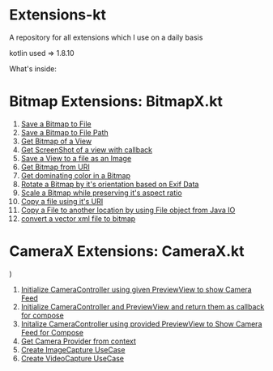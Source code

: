 # Extensions-kt
A repository for all extensions which I use on a daily basis

kotlin used => 1.8.10

What's inside: 

# Bitmap Extensions: BitmapX.kt

1. [Save a Bitmap to File](https://github.com/trinadhthatakula/Extensions-kt/blob/53b75e923003d9ede2ca71f450755300bbdfc43b/BitmapX.kt#L59-L69)
2. [Save a Bitmap to File Path](https://github.com/trinadhthatakula/Extensions-kt/blob/53b75e923003d9ede2ca71f450755300bbdfc43b/BitmapX.kt#L46-L56)
3. [Get Bitmap of a View](https://github.com/trinadhthatakula/Extensions-kt/blob/53b75e923003d9ede2ca71f450755300bbdfc43b/BitmapX.kt#L81-L92)
4. [Get ScreenShot of a view with callback](https://github.com/trinadhthatakula/Extensions-kt/blob/53b75e923003d9ede2ca71f450755300bbdfc43b/BitmapX.kt#L96-L130)
5. [Save a View to a file as an Image](https://github.com/trinadhthatakula/Extensions-kt/blob/53b75e923003d9ede2ca71f450755300bbdfc43b/BitmapX.kt#L72-L78)
6. [Get Bitmap from URI](https://github.com/trinadhthatakula/Extensions-kt/blob/53b75e923003d9ede2ca71f450755300bbdfc43b/BitmapX.kt#L133-L143)
7. [Get dominating color in a Bitmap](https://github.com/trinadhthatakula/Extensions-kt/blob/53b75e923003d9ede2ca71f450755300bbdfc43b/BitmapX.kt#L146-L165)
8. [Rotate a Bitmap by it's orientation based on Exif Data](https://github.com/trinadhthatakula/Extensions-kt/blob/53b75e923003d9ede2ca71f450755300bbdfc43b/BitmapX.kt#L169-L211)
9. [Scale a Bitmap while preserving it's aspect ratio](https://github.com/trinadhthatakula/Extensions-kt/blob/53b75e923003d9ede2ca71f450755300bbdfc43b/BitmapX.kt#L217-L231)
10. [Copy a file using it's URI](https://github.com/trinadhthatakula/Extensions-kt/blob/53b75e923003d9ede2ca71f450755300bbdfc43b/BitmapX.kt#L250-L262)
11. [Copy a File to another location by using File object from Java IO](https://github.com/trinadhthatakula/Extensions-kt/blob/53b75e923003d9ede2ca71f450755300bbdfc43b/BitmapX.kt#L265-L275)
12. [convert a vector xml file to bitmap](https://github.com/trinadhthatakula/Extensions-kt/blob/53b75e923003d9ede2ca71f450755300bbdfc43b/BitmapX.kt#L22-L35)

# CameraX Extensions: CameraX.kt
)
1. [Initialize CameraController using given PreviewView to show Camera Feed](https://github.com/trinadhthatakula/Extensions-kt/blob/c345adad40f1884f922cfa17515b2aaacac05134/CameraX.kt#L29-L46)
2. [Initialize CameraController and PreviewView and return them as callback for compose](https://github.com/trinadhthatakula/Extensions-kt/blob/c345adad40f1884f922cfa17515b2aaacac05134/CameraX.kt#L52-L75)
3. [Initalize CameraController using provided PreviewView to Show Camera Feed for Compose](https://github.com/trinadhthatakula/Extensions-kt/blob/c345adad40f1884f922cfa17515b2aaacac05134/CameraX.kt#L82-L103)
4. [Get Camera Provider from context](https://github.com/trinadhthatakula/Extensions-kt/blob/c345adad40f1884f922cfa17515b2aaacac05134/CameraX.kt#L163-L171)
5. [Create ImageCapture UseCase](https://github.com/trinadhthatakula/Extensions-kt/blob/c345adad40f1884f922cfa17515b2aaacac05134/CameraX.kt#L106-L128)
6. [Create VideoCapture UseCase](https://github.com/trinadhthatakula/Extensions-kt/blob/c345adad40f1884f922cfa17515b2aaacac05134/CameraX.kt#L131-L160)



